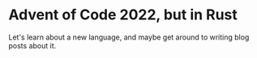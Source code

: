 # Advent of Code 2022, but in Rust

Let's learn about a new language, and maybe get around to writing blog posts about it.